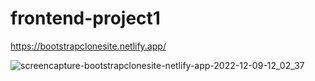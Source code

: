 # frontend-project1

https://bootstrapclonesite.netlify.app/

![screencapture-bootstrapclonesite-netlify-app-2022-12-09-12_02_37](https://user-images.githubusercontent.com/78166507/206430680-60187518-c57b-4993-941a-9a4a44c3ee9e.png)
<!--------------------------         more .........................      ---------------------------->
